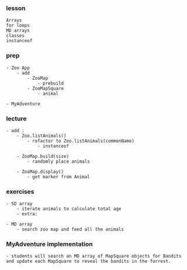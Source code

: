 ### lesson
    Arrays
    for loops
    MD arrays
    classes
    instanceof

### prep
    - Zoo App
        - add
            - ZooMap
                - prebuild
            - ZooMapSquare
                - animal

    - MyAdventure

### lecture
    - add :
        - Zoo.listAnimals()
            - refactor to Zoo.listAnimals(commonName)
                - instanceof

        - ZooMap.build(size)
            - randomly place animals

        - ZooMap.display()
            - get marker from Animal

### exercises
    - SD array
        - iterate animals to calculate total age
        - extra: 

    - MD array
        - search zoo map and feed all the animals

### MyAdventure implementation
    - students will search an MD array of MapSquare objects for Bandits and update each MapSquare to reveal the bandits in the forrest.
